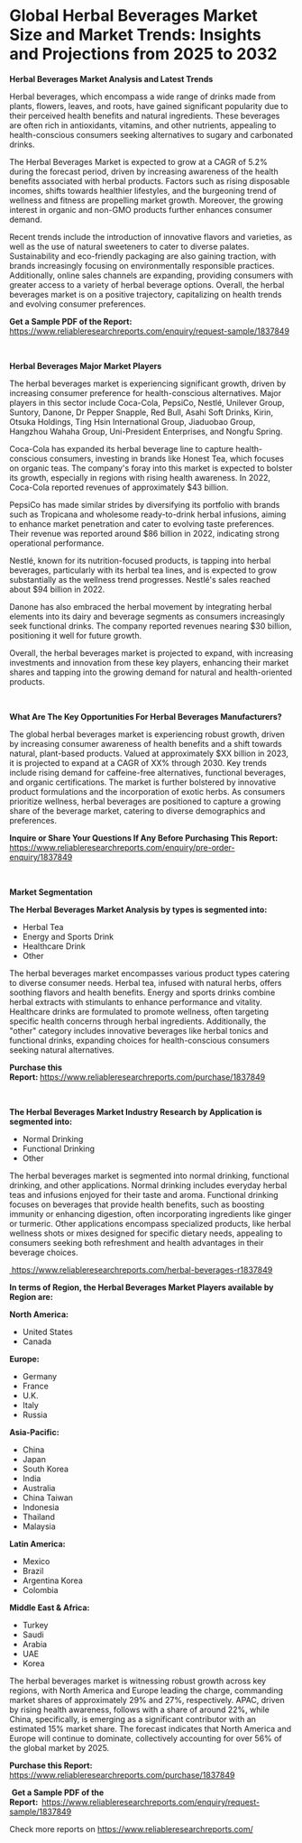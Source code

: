 <p><h1>Global Herbal Beverages Market Size and Market Trends: Insights and Projections from 2025 to 2032</h1></p><p><strong>Herbal Beverages Market Analysis and Latest Trends</strong></p>
<p><p>Herbal beverages, which encompass a wide range of drinks made from plants, flowers, leaves, and roots, have gained significant popularity due to their perceived health benefits and natural ingredients. These beverages are often rich in antioxidants, vitamins, and other nutrients, appealing to health-conscious consumers seeking alternatives to sugary and carbonated drinks. </p><p>The Herbal Beverages Market is expected to grow at a CAGR of 5.2% during the forecast period, driven by increasing awareness of the health benefits associated with herbal products. Factors such as rising disposable incomes, shifts towards healthier lifestyles, and the burgeoning trend of wellness and fitness are propelling market growth. Moreover, the growing interest in organic and non-GMO products further enhances consumer demand.</p><p>Recent trends include the introduction of innovative flavors and varieties, as well as the use of natural sweeteners to cater to diverse palates. Sustainability and eco-friendly packaging are also gaining traction, with brands increasingly focusing on environmentally responsible practices. Additionally, online sales channels are expanding, providing consumers with greater access to a variety of herbal beverage options. Overall, the herbal beverages market is on a positive trajectory, capitalizing on health trends and evolving consumer preferences.</p></p>
<p><strong>Get a Sample PDF of the Report:&nbsp;</strong> <a href="https://www.reliableresearchreports.com/enquiry/request-sample/1837849?utm_campaign=2128&utm_medium=2&utm_source=Github&utm_content=ia&utm_term=14022025&utm_id=herbal-beverages">https://www.reliableresearchreports.com/enquiry/request-sample/1837849</a></p>
<p>&nbsp;</p>
<p><strong>Herbal Beverages Major Market Players</strong></p>
<p><p>The herbal beverages market is experiencing significant growth, driven by increasing consumer preference for health-conscious alternatives. Major players in this sector include Coca-Cola, PepsiCo, Nestlé, Unilever Group, Suntory, Danone, Dr Pepper Snapple, Red Bull, Asahi Soft Drinks, Kirin, Otsuka Holdings, Ting Hsin International Group, Jiaduobao Group, Hangzhou Wahaha Group, Uni-President Enterprises, and Nongfu Spring.</p><p>Coca-Cola has expanded its herbal beverage line to capture health-conscious consumers, investing in brands like Honest Tea, which focuses on organic teas. The company's foray into this market is expected to bolster its growth, especially in regions with rising health awareness. In 2022, Coca-Cola reported revenues of approximately $43 billion.</p><p>PepsiCo has made similar strides by diversifying its portfolio with brands such as Tropicana and wholesome ready-to-drink herbal infusions, aiming to enhance market penetration and cater to evolving taste preferences. Their revenue was reported around $86 billion in 2022, indicating strong operational performance.</p><p>Nestlé, known for its nutrition-focused products, is tapping into herbal beverages, particularly with its herbal tea lines, and is expected to grow substantially as the wellness trend progresses. Nestlé's sales reached about $94 billion in 2022.</p><p>Danone has also embraced the herbal movement by integrating herbal elements into its dairy and beverage segments as consumers increasingly seek functional drinks. The company reported revenues nearing $30 billion, positioning it well for future growth.</p><p>Overall, the herbal beverages market is projected to expand, with increasing investments and innovation from these key players, enhancing their market shares and tapping into the growing demand for natural and health-oriented products.</p></p>
<p>&nbsp;</p>
<p><strong>What Are The Key Opportunities For Herbal Beverages Manufacturers?</strong></p>
<p><p>The global herbal beverages market is experiencing robust growth, driven by increasing consumer awareness of health benefits and a shift towards natural, plant-based products. Valued at approximately $XX billion in 2023, it is projected to expand at a CAGR of XX% through 2030. Key trends include rising demand for caffeine-free alternatives, functional beverages, and organic certifications. The market is further bolstered by innovative product formulations and the incorporation of exotic herbs. As consumers prioritize wellness, herbal beverages are positioned to capture a growing share of the beverage market, catering to diverse demographics and preferences.</p></p>
<p><strong>Inquire or Share Your Questions If Any Before Purchasing This Report:</strong> <a href="https://www.reliableresearchreports.com/enquiry/pre-order-enquiry/1837849?utm_campaign=2128&utm_medium=2&utm_source=Github&utm_content=ia&utm_term=14022025&utm_id=herbal-beverages">https://www.reliableresearchreports.com/enquiry/pre-order-enquiry/1837849</a></p>
<p>&nbsp;</p>
<p><strong>Market Segmentation</strong></p>
<p><strong>The Herbal Beverages Market Analysis by types is segmented into:</strong></p>
<p><ul><li>Herbal Tea</li><li>Energy and Sports Drink</li><li>Healthcare Drink</li><li>Other</li></ul></p>
<p><p>The herbal beverages market encompasses various product types catering to diverse consumer needs. Herbal tea, infused with natural herbs, offers soothing flavors and health benefits. Energy and sports drinks combine herbal extracts with stimulants to enhance performance and vitality. Healthcare drinks are formulated to promote wellness, often targeting specific health concerns through herbal ingredients. Additionally, the "other" category includes innovative beverages like herbal tonics and functional drinks, expanding choices for health-conscious consumers seeking natural alternatives.</p></p>
<p><strong>Purchase this Report:&nbsp;</strong><a href="https://www.reliableresearchreports.com/purchase/1837849?utm_campaign=2128&utm_medium=2&utm_source=Github&utm_content=ia&utm_term=14022025&utm_id=herbal-beverages">https://www.reliableresearchreports.com/purchase/1837849</a></p>
<p>&nbsp;</p>
<p><strong>The Herbal Beverages Market Industry Research by Application is segmented into:</strong></p>
<p><ul><li>Normal Drinking</li><li>Functional Drinking</li><li>Other</li></ul></p>
<p><p>The herbal beverages market is segmented into normal drinking, functional drinking, and other applications. Normal drinking includes everyday herbal teas and infusions enjoyed for their taste and aroma. Functional drinking focuses on beverages that provide health benefits, such as boosting immunity or enhancing digestion, often incorporating ingredients like ginger or turmeric. Other applications encompass specialized products, like herbal wellness shots or mixes designed for specific dietary needs, appealing to consumers seeking both refreshment and health advantages in their beverage choices.</p></p>
<p><a href="https://www.reliableresearchreports.com/herbal-beverages-r1837849?utm_campaign=2128&utm_medium=2&utm_source=Github&utm_content=ia&utm_term=14022025&utm_id=herbal-beverages">&nbsp;https://www.reliableresearchreports.com/herbal-beverages-r1837849</a></p>
<p><strong>In terms of Region, the Herbal Beverages Market Players available by Region are:</strong></p>
<p>
    <p> <strong> North America: </strong>
        <ul>
            <li>United States</li>
            <li>Canada</li>
        </ul>
        </p> 
    <p> <strong> Europe: </strong>
        <ul>
            <li>Germany</li>
            <li>France</li>
            <li>U.K.</li>
            <li>Italy</li>
            <li>Russia</li>
        </ul>
        </p> 
    <p> <strong> Asia-Pacific: </strong>
        <ul>
            <li>China</li>
            <li>Japan</li>
            <li>South Korea</li>
            <li>India</li>
            <li>Australia</li>
            <li>China Taiwan</li>
            <li>Indonesia</li>
            <li>Thailand</li>
            <li>Malaysia</li>
        </ul>
        </p> 
    <p> <strong> Latin America: </strong>
        <ul>
            <li>Mexico</li>
            <li>Brazil</li>
            <li>Argentina Korea</li>
            <li>Colombia</li>
        </ul>
        </p> 
    <p> <strong> Middle East & Africa: </strong>
        <ul>
            <li>Turkey</li>
            <li>Saudi</li>
            <li>Arabia</li>
            <li>UAE</li>
            <li>Korea</li>
        </ul>
    </p>
    </p>
<p><p>The herbal beverages market is witnessing robust growth across key regions, with North America and Europe leading the charge, commanding market shares of approximately 29% and 27%, respectively. APAC, driven by rising health awareness, follows with a share of around 22%, while China, specifically, is emerging as a significant contributor with an estimated 15% market share. The forecast indicates that North America and Europe will continue to dominate, collectively accounting for over 56% of the global market by 2025.</p></p>
<p><strong>Purchase this Report: </strong><a href="https://www.reliableresearchreports.com/purchase/1837849?utm_campaign=2128&utm_medium=2&utm_source=Github&utm_content=ia&utm_term=14022025&utm_id=herbal-beverages">https://www.reliableresearchreports.com/purchase/1837849</a></p>
<p>&nbsp;<strong>Get a Sample PDF of the Report:&nbsp;&nbsp;</strong><a href="https://www.reliableresearchreports.com/enquiry/request-sample/1837849?utm_campaign=2128&utm_medium=2&utm_source=Github&utm_content=ia&utm_term=14022025&utm_id=herbal-beverages">https://www.reliableresearchreports.com/enquiry/request-sample/1837849</a></p>
<p><strong></strong></p>
<p>Check more reports on <a href="https://www.reliableresearchreports.com/?utm_campaign=2128&utm_medium=2&utm_source=Github&utm_content=ia&utm_term=14022025&utm_id=herbal-beverages">https://www.reliableresearchreports.com/</a></p>